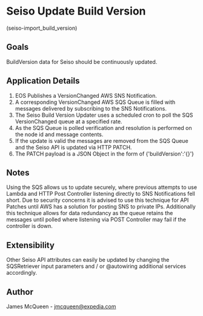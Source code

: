 # Seiso Update Build Version
(seiso-import_build_version)


## Goals
BuildVersion data for Seiso should be continuously updated.

## Application Details
1. EOS Publishes a VersionChanged AWS SNS Notification.
2. A corresponding VersionChanged AWS SQS Queue is filled with messages delivered by subscribing to the SNS Notifications.
3. The Seiso Build Version Updater uses a scheduled cron to poll the SQS VersionChanged queue at a specified rate.
4. As the SQS Queue is polled verification and resolution is performed on the node id and message contents.
5. If the update is valid the messages are removed from the SQS Queue and the Seiso API is updated via HTTP PATCH.
6. The PATCH payload is a JSON Object in the form of {'buildVersion':'{<VERSION>}'}

## Notes
Using the SQS allows us to update securely, where previous attempts to use Lambda and HTTP Post Controller listening directly
to SNS Notifications fell short. Due to security concerns it is advised to use this technique for API Patches until
AWS has a solution for posting SNS to private IPs. Additionally this technique allows for data redundancy as the queue
retains the messages until polled where listening via POST Controller may fail if the controller is down.

## Extensibility
Other Seiso API attributes can easily be updated by changing the SQSRetriever input parameters and / or @autowiring additional
services accordingly.

## Author
James McQueen - <jmcqueen@expedia.com>